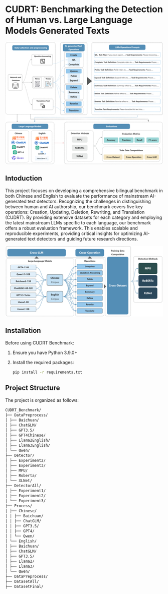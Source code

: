 # CUDRT: Benchmarking the Detection of Human vs. Large Language Models Generated Texts

![CUDRT Benchmark Framework](Images/Fig1.jpg)

## Intoduction
This project focuses on developing a comprehensive bilingual benchmark in both Chinese and English to evaluate the performance of mainstream AI-generated text detectors. Recognizing the challenges in distinguishing between human and AI authorship, our benchmark covers five key operations: Creation, Updating, Deletion, Rewriting, and Translation (CUDRT). By providing extensive datasets for each category and employing the latest mainstream LLMs specific to each language, our benchmark offers a robust evaluation framework. This enables scalable and reproducible experiments, providing critical insights for optimizing AI-generated text detectors and guiding future research directions.

![CUDRT Experiment](Images/Fig8.jpg)

## Installation

Before using CUDRT Benchmark:

1. Ensure you have Python 3.9.0+
2. Install the required packages:

    ```bash
    pip install -r requirements.txt
    ```

## Project Structure
The project is organized as follows:
```
CUDRT_Benchmark/
├── DataPreprocess/
│ ├── Baichuan/
│ ├── ChatGLM/
│ ├── GPT3.5/
│ ├── GPT4Chinese/
│ ├── Llama2English/
│ ├── Llama3English/
│ └── Qwen/
├── Detector/
│ ├── Experiment2/
│ ├── Experiment3/
│ ├── MPU/
│ ├── Roberta/
│ └── XLNet/
├── DetectorAll/
│ ├── Experiment1/
│ ├── Experiment2/
│ └── Experiment3/
├── Process/
│ ├── Chinese/
│ │ ├── Baichuan/
│ │ ├── ChatGLM/
│ │ ├── GPT3.5/
│ │ ├── GPT4/
│ │ └── Qwen/
│ └── English/
│ ├── Baichuan/
│ ├── ChatGLM/
│ ├── GPT3.5/
│ ├── Llama2/
│ ├── Llama3/
│ └── Qwen/
├── DataPreprocess/
├── DatasetAll/
├── DatasetFinal/
```

